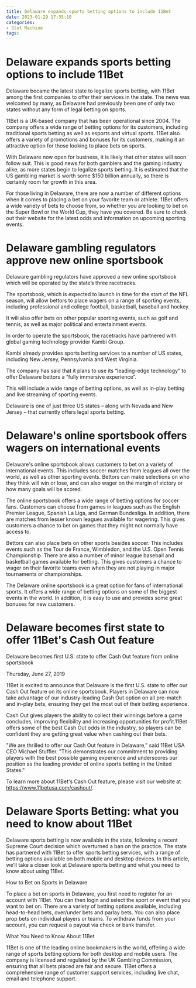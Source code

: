 ```yaml
---
title: Delaware expands sports betting options to include 11Bet
date: 2023-01-29 17:35:10
categories:
- Slot Machine
tags:
---
```



#  Delaware expands sports betting options to include 11Bet

Delaware became the latest state to legalize sports betting, with 11Bet among the first companies to offer their services in the state. The news was welcomed by many, as Delaware had previously been one of only two states without any form of legal betting on sports.

11Bet is a UK-based company that has been operational since 2004. The company offers a wide range of betting options for its customers, including traditional sports betting as well as esports and virtual sports. 11Bet also offers a variety of promotions and bonuses for its customers, making it an attractive option for those looking to place bets on sports.

With Delaware now open for business, it is likely that other states will soon follow suit. This is good news for both gamblers and the gaming industry alike, as more states begin to legalize sports betting. It is estimated that the US gambling market is worth some $150 billion annually, so there is certainly room for growth in this area.

For those living in Delaware, there are now a number of different options when it comes to placing a bet on your favorite team or athlete. 11Bet offers a wide variety of bets to choose from, so whether you are looking to bet on the Super Bowl or the World Cup, they have you covered. Be sure to check out their website for the latest odds and information on upcoming sporting events.

#  Delaware gambling regulators approve new online sportsbook

Delaware gambling regulators have approved a new online sportsbook which will be operated by the state’s three racetracks.

The sportsbook, which is expected to launch in time for the start of the NFL season, will allow bettors to place wagers on a range of sporting events, including professional and college football, basketball, baseball and hockey.

It will also offer bets on other popular sporting events, such as golf and tennis, as well as major political and entertainment events.

In order to operate the sportsbook, the racetracks have partnered with global gaming technology provider Kambi Group.

Kambi already provides sports betting services to a number of US states, including New Jersey, Pennsylvania and West Virginia.

The company has said that it plans to use its “leading-edge technology” to offer Delaware bettors a “fully immersive experience”.

This will include a wide range of betting options, as well as in-play betting and live streaming of sporting events.

Delaware is one of just three US states – along with Nevada and New Jersey – that currently offers legal sports betting.

#  Delaware's online sportsbook offers wagers on international events

Delaware's online sportsbook allows customers to bet on a variety of international events. This includes soccer matches from leagues all over the world, as well as other sporting events. Bettors can make selections on who they think will win or lose, and can also wager on the margin of victory or how many goals will be scored.

The online sportsbook offers a wide range of betting options for soccer fans. Customers can choose from games in leagues such as the English Premier League, Spanish La Liga, and German Bundesliga. In addition, there are matches from lesser known leagues available for wagering. This gives customers a chance to bet on games that they might not normally have access to.

Bettors can also place bets on other sports besides soccer. This includes events such as the Tour de France, Wimbledon, and the U.S. Open Tennis Championship. There are also a number of minor league baseball and basketball games available for betting. This gives customers a chance to wager on their favorite teams even when they are not playing in major tournaments or championships.

The Delaware online sportsbook is a great option for fans of international sports. It offers a wide range of betting options on some of the biggest events in the world. In addition, it is easy to use and provides some great bonuses for new customers.

#  Delaware becomes first state to offer 11Bet's Cash Out feature

Delaware becomes first U.S. state to offer Cash Out feature from online sportsbook

Thursday, June 27, 2019

11Bet is excited to announce that Delaware is the first U.S. state to offer our Cash Out feature on its online sportsbook. Players in Delaware can now take advantage of our industry-leading Cash Out option on all pre-match and in-play bets, ensuring they get the most out of their betting experience.

Cash Out gives players the ability to collect their winnings before a game concludes, improving flexibility and increasing opportunities for profit.11Bet offers some of the best Cash Out odds in the industry, so players can be confident they are getting great value when cashing out their bets.

"We are thrilled to offer our Cash Out feature in Delaware," said 11Bet USA CEO Michael Stuffler. "This demonstrates our commitment to providing players with the best possible gaming experience and underscores our position as the leading provider of online sports betting in the United States."

To learn more about 11Bet's Cash Out feature, please visit our website at https://www.11betusa.com/cashout/.

#  Delaware Sports Betting: what you need to know about 11Bet

Delaware sports betting is now available in the state, following a recent Supreme Court decision which overturned a ban on the practice. The state has partnered with 11Bet to offer sports betting services, with a range of betting options available on both mobile and desktop devices. In this article, we’ll take a closer look at Delaware sports betting and what you need to know about using 11Bet.

How to Bet on Sports in Delaware

To place a bet on sports in Delaware, you first need to register for an account with 11Bet. You can then login and select the sport or event that you want to bet on. There are a variety of betting options available, including head-to-head bets, over/under bets and parlay bets. You can also place prop bets on individual players or teams. To withdraw funds from your account, you can request a payout via check or bank transfer.

What You Need to Know About 11Bet

11Bet is one of the leading online bookmakers in the world, offering a wide range of sports betting options for both desktop and mobile users. The company is licensed and regulated by the UK Gambling Commission, ensuring that all bets placed are fair and secure. 11Bet offers a comprehensive range of customer support services, including live chat, email and telephone support.
